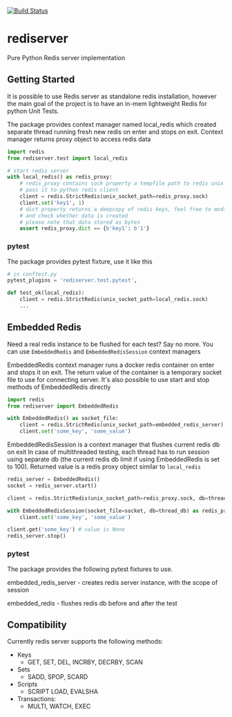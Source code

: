 [![Build Status](https://travis-ci.org/chekart/rediserver.svg?branch=dev)](https://travis-ci.org/chekart/rediserver)

# rediserver

Pure Python Redis server implementation

## Getting Started

It is possible to use Redis server as standalone redis installation,
however the main goal of the project is to have an in-mem lightweight Redis for python Unit Tests.

The package provides context manager named local_redis which created separate thread running fresh new redis on enter
and stops on exit. Context manager returns proxy object to access redis data

```python
import redis
from rediserver.test import local_redis

# start redis server
with local_redis() as redis_proxy:
    # redis_proxy contains sock property a tempfile path to redis unix socket
    # pass it to python redis client
    client = redis.StrictRedis(unix_socket_path=redis_proxy.sock)
    client.set('key1', 1)
    # dict property returns a deepcopy of redis keys, feel free to modify it
    # and check whether data is created
    # please note that data stored as bytes
    assert redis_proxy.dict == {b'key1': b'1'}
```

### pytest

The package provides pytest fixture, use it like this

```python
# in conftest.py
pytest_plugins = 'rediserver.test.pytest',

def test_ok(local_redis):
    client = redis.StrictRedis(unix_socket_path=local_redis.sock)
    ...
```

## Embedded Redis

Need a real redis instance to be flushed for each test? Say no more.
You can use `EmbeddedRedis` and `EmbeddedRedisSession` context managers

EmbeddedRedis context manager runs a docker redis container on enter and
stops it on exit. The return value of the container is a temporary socket file
to use for connecting server. It's also possible to use start and stop methods of
EmbeddedRedis directly

```python
import redis
from rediserver import EmbeddedRedis

with EmbeddedRedis() as socket_file:
    client = redis.StrictRedis(unix_socket_path=embedded_redis_server)
    client.set('some_key', 'some_value')
```

EmbeddedRedisSession is a context manager that flushes current redis db on exit
In case of multithreaded testing, each thread has to run session using separate db
(the current redis db limit if using EmbeddedRedis is set to 100). Returned value is
a redis proxy object similar to `local_redis`

```python
redis_server = EmbeddedRedis()
socket = redis_server.start()

client = redis.StrictRedis(unix_socket_path=redis_proxy.sock, db=thread_db)

with EmbeddedRedisSession(socket_file=socket, db=thread_db) as redis_proxy:
    client.set('some_key', 'some_value')

client.get('some_key') # value is None
redis_server.stop()
```

### pytest

The package provides the following pytest fixtures to use.

embedded_redis_server - creates redis server instance, with the scope of session

embedded_redis - flushes redis db before and after the test

## Compatibility

Currently redis server supports the following methods:

* Keys
  * GET, SET, DEL, INCRBY, DECRBY, SCAN
* Sets
  * SADD, SPOP, SCARD
* Scripts
  * SCRIPT LOAD, EVALSHA
* Transactions:
  * MULTI, WATCH, EXEC
